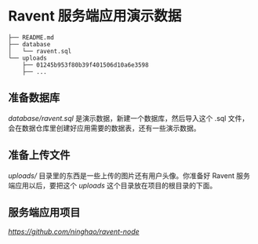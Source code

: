 # Ravent 服务端应用演示数据

```
├── README.md
├── database
│   └── ravent.sql
└── uploads
    ├── 01245b953f80b39f401506d10a6e3598
    ├── ...
```

## 准备数据库

_database/ravent.sql_ 是演示数据，新建一个数据库，然后导入这个 .sql 文件，会在数据仓库里创建好应用需要的数据表，还有一些演示数据。

## 准备上传文件

_uploads/_ 目录里的东西是一些上传的图片还有用户头像。你准备好 Ravent 服务端应用以后，要把这个 _uploads_ 这个目录放在项目的根目录的下面。

## 服务端应用项目

_https://github.com/ninghao/ravent-node_
